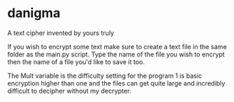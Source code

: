 # danigma
A text cipher invented by yours truly

If you wish to encrypt some text make sure to create a text file in the same folder as the main.py script.
Type the name of the file you wish to encrypt then the name of a file you'd like to save it too.

The Mult variable is the difficulty setting for the program 1 is basic encryption higher than one and the files can get quite large and incredibly difficult to decipher without my decrypter.
